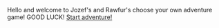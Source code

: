 Hello and welcome to Jozef's and Rawfur's choose your own adventure game!
GOOD LUCK!
[Start adventure!](start.md)